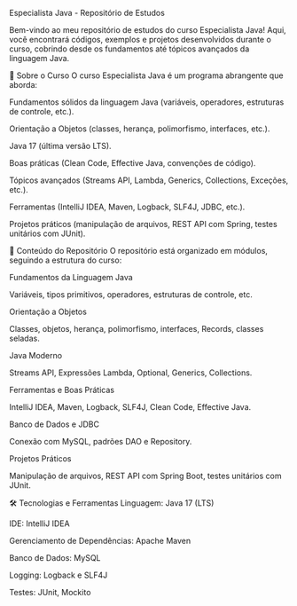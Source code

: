 Especialista Java - Repositório de Estudos

Bem-vindo ao meu repositório de estudos do curso Especialista Java! Aqui, você encontrará códigos, exemplos e projetos desenvolvidos durante o curso, cobrindo desde os fundamentos até tópicos avançados da linguagem Java.

📌 Sobre o Curso
O curso Especialista Java é um programa abrangente que aborda:

Fundamentos sólidos da linguagem Java (variáveis, operadores, estruturas de controle, etc.).

Orientação a Objetos (classes, herança, polimorfismo, interfaces, etc.).

Java 17 (última versão LTS).

Boas práticas (Clean Code, Effective Java, convenções de código).

Tópicos avançados (Streams API, Lambda, Generics, Collections, Exceções, etc.).

Ferramentas (IntelliJ IDEA, Maven, Logback, SLF4J, JDBC, etc.).

Projetos práticos (manipulação de arquivos, REST API com Spring, testes unitários com JUnit).

🚀 Conteúdo do Repositório
O repositório está organizado em módulos, seguindo a estrutura do curso:

Fundamentos da Linguagem Java

Variáveis, tipos primitivos, operadores, estruturas de controle, etc.

Orientação a Objetos

Classes, objetos, herança, polimorfismo, interfaces, Records, classes seladas.

Java Moderno

Streams API, Expressões Lambda, Optional, Generics, Collections.

Ferramentas e Boas Práticas

IntelliJ IDEA, Maven, Logback, SLF4J, Clean Code, Effective Java.

Banco de Dados e JDBC

Conexão com MySQL, padrões DAO e Repository.

Projetos Práticos

Manipulação de arquivos, REST API com Spring Boot, testes unitários com JUnit.

🛠️ Tecnologias e Ferramentas
Linguagem: Java 17 (LTS)

IDE: IntelliJ IDEA

Gerenciamento de Dependências: Apache Maven

Banco de Dados: MySQL

Logging: Logback e SLF4J

Testes: JUnit, Mockito
